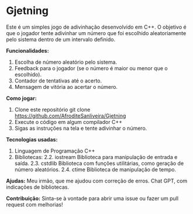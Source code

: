 # Gjetning
Este é um simples jogo de adivinhação desenvolvido em C++. O objetivo é que o jogador tente adivinhar um número que foi escolhido aleatoriamente pelo sistema dentro de um intervalo definido.

**Funcionalidades:**
1. Escolha de número aleatório pelo sistema.
2. Feedback para o jogador (se o número é maior ou menor que o escolhido).
3. Contador de tentativas até o acerto.
4. Mensagem de vitória ao acertar o número.

**Como jogar:**
1. Clone este repositório
git clone https://github.com/AfroditeSanliveira/Gjetning
2. Execute o código em algum compilador C++
3. Sigas as instruções na tela e tente adivinhar o número.

**Tecnologias usadas:**
1. Linguagem de Programação C++
2. Bibliotecas:
2.2. iostream Biblioteca para manipulação de entrada e saída.
2.3. cstdlib Biblioteca com funções utilitárias, como geração de número aleatórios.
2.4. ctime Biblioteca de manipulação de tempo.

**Ajudas:**
Meu irmão, que me ajudou com correção de erros.
Chat GPT, com indicações de bibliotecas.

**Contribuição:**
Sinta-se à vontade para abrir uma issue ou fazer um pull request com melhorias!

